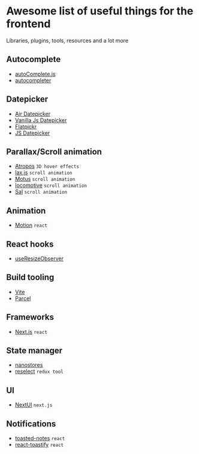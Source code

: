 # Awesome list of useful things for the frontend
Libraries, plugins, tools, resources and a lot more

## Autocomplete
- [autoComplete.js](https://github.com/TarekRaafat/autoComplete.js)
- [autocompleter](https://github.com/kraaden/autocomplete)

## Datepicker
- [Air Datepicker](https://www.npmjs.com/package/air-datepicker)
- [Vanilla Js Datepicker](https://github.com/mymth/vanillajs-datepicker)
- [Flatpickr](https://github.com/flatpickr/flatpickr)
- [JS Datepicker](https://github.com/qodesmith/datepicker)

## Parallax/Scroll animation
- [Atropos](https://atroposjs.com/) `3D hover effects`
- [lax.js](https://github.com/alexfoxy/lax.js) `scroll animation`
- [Motus](https://github.com/alexcambose/motus) `scroll animation`
- [locomotive](https://github.com/locomotivemtl/locomotive-scroll) `scroll animation`
- [Sal](https://github.com/mciastek/sal) `scroll animation`

## Animation
- [Motion](https://github.com/framer/motion) `react`

## React hooks
- [useResizeObserver](https://www.npmjs.com/package/@react-hook/resize-observer)

## Build tooling
- [Vite](https://vitejs.dev/)
- [Parcel](https://parceljs.org/)

## Frameworks
- [Next.js](https://nextjs.org/) `react`

## State manager
- [nanostores](https://github.com/nanostores/nanostores)
- [reselect](https://github.com/reduxjs/reselect) `redux tool`

## UI
- [NextUI](https://github.com/nextui-org/nextui) `next.js`

## Notifications
- [toasted-notes](https://github.com/bmcmahen/toasted-notes) `react`
- [react-toastify](https://github.com/fkhadra/react-toastify) `react`
